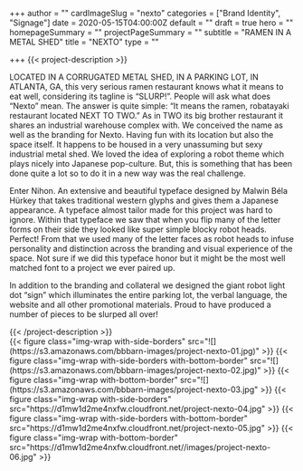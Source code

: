 +++
author = ""
cardImageSlug = "nexto"
categories = ["Brand Identity", "Signage"]
date = 2020-05-15T04:00:00Z
default = ""
draft = true
hero = ""
homepageSummary = ""
projectPageSummary = ""
subtitle = "RAMEN IN A METAL SHED"
title = "NEXTO"
type = ""

+++
{{< project-description >}}
<p>LOCATED IN A CORRUGATED METAL SHED, IN A PARKING LOT, IN ATLANTA, GA, this very serious ramen restaurant knows what it means to eat well, considering its tagline is “SLURP!”. People will ask what does “Nexto” mean. The answer is quite simple: “It means the ramen, robatayaki restaurant located NEXT TO TWO.” As in TWO its big brother restaurant it shares an industrial warehouse complex with. We conceived the name as well as the branding for Nexto. Having fun with its location but also the space itself.  It happens to be housed in a very unassuming but sexy industrial metal shed. We loved the idea of exploring a robot theme which plays nicely into Japanese pop-culture. But, this is something that has been done quite a lot so to do it in a new way was the real challenge. </p>
<p>Enter Nihon. An extensive and beautiful typeface designed by Malwin Béla Hürkey that takes traditional western glyphs and gives them a Japanese appearance. A typeface almost tailor made for this project was hard to ignore. Within that typeface we saw that when you flip many of the letter forms on their side they looked like super simple blocky robot heads. Perfect! From that we used many of the letter faces as robot heads to infuse personality and distinction across the branding and visual experience of the space. Not sure if we did this typeface honor but it might be the most well matched font to a project we ever paired up.</p>
<p>In addition to the branding and collateral  we designed the giant robot light dot “sign” which illuminates the entire parking lot, the verbal language, the website and all other promotional materials. Proud to have produced a number of pieces to be slurped all over!</p>
{{< /project-description >}}

<div class="project-item">
{{< figure class="img-wrap with-side-borders" src="![](https://s3.amazonaws.com/bbbarn-images/project-nexto-01.jpg)" >}}
{{< figure class="img-wrap with-side-borders with-bottom-border" src="![](https://s3.amazonaws.com/bbbarn-images/project-nexto-02.jpg)" >}}
{{< figure class="img-wrap with-bottom-border" src="![](https://s3.amazonaws.com/bbbarn-images/project-nexto-03.jpg" >}}
{{< figure class="img-wrap with-side-borders" src="https://d1mw1d2me4nxfw.cloudfront.net/project-nexto-04.jpg" >}}
{{< figure class="img-wrap with-side-borders with-bottom-border" src="https://d1mw1d2me4nxfw.cloudfront.net/project-nexto-05.jpg" >}}
{{< figure class="img-wrap with-bottom-border" src="https://d1mw1d2me4nxfw.cloudfront.net//images/project-nexto-06.jpg" >}}
</div>

</div>